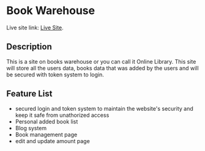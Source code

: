 # Book Warehouse

Live site link: [Live Site](https://lunar-box-212307.firebaseapp.com/).

## Description

This is a site on books warehouse or you can call it Online Library. This site will store all the users data, books data that was added by the users and will be secured with token system to login.

## Feature List

- secured login and token system to maintain the website's security and keep it safe from unathorized access
- Personal added book list
- Blog system
- Book management page
- edit and update amount page
